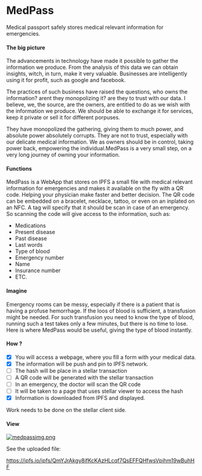 # MedPass
Medical passport safely stores medical relevant information for emergencies.

#### The big picture
The advancements in technology have made it possible to gather the information we produce. From the analysis of this data we can obtain insights, witch, in turn, make it very valuable. Businesses are intelligently using it for profit, such as google and facebook. 
    
   The practices of such business have raised the questions, who owns the information? arent they monopolizing it? are they to trust with our data. I believe, we, the source, are the owners, are entitled to do as we wish with the information we produce. We should be able to exchange it for services, keep it private or sell it for different porpuses. 
    
   They have monopolized the gathering, giving them to much power, and absolute power absolutely corrupts. They are not to trust, especially with our delicate medical information. We as owners should be in control, taking power back, empowering the individual.MedPass is a very small step, on a very long journey of owning your information. 

#### Functions
MedPass is a WebApp that stores on IPFS a small file with medical relevant information for emergencies and makes it available on the fly with a QR code. Helping your physician make faster and better decision.
  The QR code can be embedded on a bracelet, necklace, tattoo, or even on an inplated on an NFC. A tag will specify that it should be scan in case of an emergency. So scanning the code will give access to the information, such as:
- Medications
- Present disease
- Past disease
- Last words
- Type of blood
- Emergency number
- Name
- Insurance number
- ETC.

#### Imagine
Emergency rooms can be messy, especially if there is a patient that is having a profuse hemorrhage. If the loos of blood is sufficient, a transfusion might be needed. For such transfusion  you need to know the type of blood, running such a test takes only a few minutes, but there is no time to lose. Here is where MedPass would be useful, giving the type of blood instantly.

#### How ?
- [x] You will access a webpage, where you fill a form with your medical data. 
- [x] The information will be push and pin to IPFS network. 
- [ ] The hash will be place in a stellar transaction 
- [ ] A QR code will be generated with the stellar transaction 
- [ ] In an emergency, the doctor will scan the QR code 
- [ ] It will be taken to a page that uses stellar viewer to access the hash 
- [x] Information is downloaded from IPFS and displayed.

Work needs to be done on the stellar client side.

#### View
[![medpassimg.png](https://i.postimg.cc/D0JfBN5C/medpassimg.png)](https://postimg.cc/fSshbBGX)

See the uploaded file: 

https://ipfs.io/ipfs/QmYJrAkgy8ifKcKAzHLcqf7QsEFFQHfwsVpihm19wBuhHF
